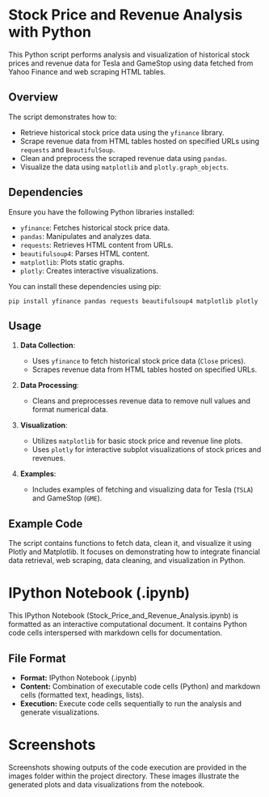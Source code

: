 # Stock Price and Revenue Analysis with Python

This Python script performs analysis and visualization of historical stock prices and revenue data for Tesla and GameStop using data fetched from Yahoo Finance and web scraping HTML tables.

## Overview

The script demonstrates how to:

- Retrieve historical stock price data using the `yfinance` library.
- Scrape revenue data from HTML tables hosted on specified URLs using `requests` and `BeautifulSoup`.
- Clean and preprocess the scraped revenue data using `pandas`.
- Visualize the data using `matplotlib` and `plotly.graph_objects`.

## Dependencies

Ensure you have the following Python libraries installed:

- `yfinance`: Fetches historical stock price data.
- `pandas`: Manipulates and analyzes data.
- `requests`: Retrieves HTML content from URLs.
- `beautifulsoup4`: Parses HTML content.
- `matplotlib`: Plots static graphs.
- `plotly`: Creates interactive visualizations.

You can install these dependencies using pip:

```
pip install yfinance pandas requests beautifulsoup4 matplotlib plotly
```

## Usage

1. **Data Collection**:
   - Uses `yfinance` to fetch historical stock price data (`Close` prices).
   - Scrapes revenue data from HTML tables hosted on specified URLs.

2. **Data Processing**:
   - Cleans and preprocesses revenue data to remove null values and format numerical data.

3. **Visualization**:
   - Utilizes `matplotlib` for basic stock price and revenue line plots.
   - Uses `plotly` for interactive subplot visualizations of stock prices and revenues.

4. **Examples**:
   - Includes examples of fetching and visualizing data for Tesla (`TSLA`) and GameStop (`GME`).

## Example Code

The script contains functions to fetch data, clean it, and visualize it using Plotly and Matplotlib. It focuses on demonstrating how to integrate financial data retrieval, web scraping, data cleaning, and visualization in Python.

# IPython Notebook (.ipynb)

This IPython Notebook (Stock_Price_and_Revenue_Analysis.ipynb) is formatted as an interactive computational document. It contains Python code cells interspersed with markdown cells for documentation.

## File Format
- **Format:** IPython Notebook (.ipynb)
- **Content:** Combination of executable code cells (Python) and markdown cells (formatted text, headings, lists). 
- **Execution:** Execute code cells sequentially to run the analysis and generate visualizations.

# Screenshots

Screenshots showing outputs of the code execution are provided in the images folder within the project directory. These images illustrate the generated plots and data visualizations from the notebook.
